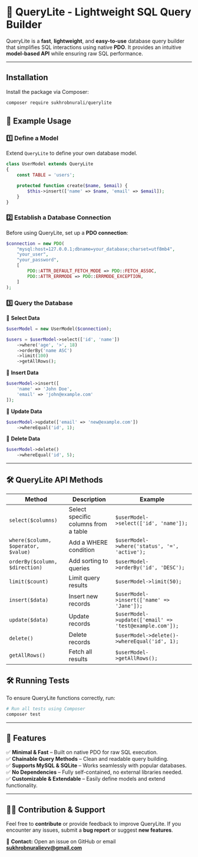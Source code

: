# 🚀 QueryLite - Lightweight SQL Query Builder

QueryLite is a **fast**, **lightweight**, and **easy-to-use** database query builder that simplifies SQL interactions using native **PDO**. It provides an intuitive **model-based API** while ensuring raw SQL performance.

---

## Installation

Install the package via Composer:

```bash
composer require sukhrobnurali/querylite
```

## 📌 Example Usage

### **1️⃣ Define a Model**
Extend `QueryLite` to define your own database model.

```php
class UserModel extends QueryLite
{
    const TABLE = 'users';

    protected function create($name, $email) {
        $this->insert(['name' => $name, 'email' => $email]);
    }
}
```

### **2️⃣ Establish a Database Connection**
Before using QueryLite, set up a **PDO connection**:

```php
$connection = new PDO(
    "mysql:host=127.0.0.1;dbname=your_database;charset=utf8mb4",
    "your_user",
    "your_password",
    [
        PDO::ATTR_DEFAULT_FETCH_MODE => PDO::FETCH_ASSOC,
        PDO::ATTR_ERRMODE => PDO::ERRMODE_EXCEPTION,
    ]
);
```

### **3️⃣ Query the Database**

🔹 **Select Data**
```php
$userModel = new UserModel($connection);

$users = $userModel->select(['id', 'name'])
    ->where('age', '>', 18)
    ->orderBy('name ASC')
    ->limit(100)
    ->getAllRows();

```

🔹 **Insert Data**
```php
$userModel->insert([
    'name' => 'John Doe',
    'email' => 'john@example.com'
]);
```

🔹 **Update Data**
```php
$userModel->update(['email' => 'new@example.com'])
    ->whereEqual('id', 1);
```

🔹 **Delete Data**
```php
$userModel->delete()
    ->whereEqual('id', 5);
```

---

## 🛠 QueryLite API Methods

| Method | Description | Example |
|--------|------------|---------|
| `select($columns)` | Select specific columns from a table | `$userModel->select(['id', 'name']);` |
| `where($column, $operator, $value)` | Add a WHERE condition | `$userModel->where('status', '=', 'active');` |
| `orderBy($column, $direction)` | Add sorting to queries | `$userModel->orderBy('id', 'DESC');` |
| `limit($count)` | Limit query results | `$userModel->limit(50);` |
| `insert($data)` | Insert new records | `$userModel->insert(['name' => 'Jane']);` |
| `update($data)` | Update records | `$userModel->update(['email' => 'test@example.com']);` |
| `delete()` | Delete records | `$userModel->delete()->whereEqual('id', 1);` |
| `getAllRows()` | Fetch all results | `$userModel->getAllRows();` |


## 🛠 Running Tests

To ensure QueryLite functions correctly, run:

```sh
# Run all tests using Composer
composer test
```

---

## 🌟 Features

✅ **Minimal & Fast** – Built on native PDO for raw SQL execution.  
✅ **Chainable Query Methods** – Clean and readable query building.  
✅ **Supports MySQL & SQLite** – Works seamlessly with popular databases.  
✅ **No Dependencies** – Fully self-contained, no external libraries needed.  
✅ **Customizable & Extendable** – Easily define models and extend functionality.  

---

## 👨‍💻 Contribution & Support

Feel free to **contribute** or provide feedback to improve QueryLite. If you encounter any issues, submit a **bug report** or suggest **new features**.

📩 **Contact:** Open an issue on GitHub or email **sukhrobnuralievv@gmail.com**  


